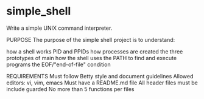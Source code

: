 # simple_shell
Write a simple UNIX command interpreter.

PURPOSE 
The purpose of the simple shell project is to understand:

how a shell works
PID and PPIDs
how processes are created
the three prototypes of main
how the shell uses the PATH to find and execute programs
the EOF/"end-of-file" condition

REQUIREMENTS
Must follow Betty style and document guidelines
Allowed editors: vi, vim, emacs
Must have a README.md file
All header files must be include guarded
No more than 5 functions per files
